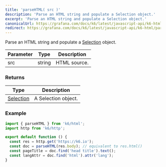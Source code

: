 ```yaml
---
title: 'parseHTML( src )'
description: 'Parse an HTML string and populate a Selection object.'
excerpt: 'Parse an HTML string and populate a Selection object.'
canonicalUrl: https://grafana.com/docs/k6/latest/javascript-api/k6-html/parsehtml/
redirect: https://grafana.com/docs/k6/latest/javascript-api/k6-html/parsehtml/
---
```


Parse an HTML string and populate a [Selection](/javascript-api/k6-html/selection) object.

| Parameter | Type   | Description  |
| --------- | ------ | ------------ |
| src       | string | HTML source. |

### Returns

| Type                                           | Description         |
| ---------------------------------------------- | ------------------- |
| [Selection](/javascript-api/k6-html/selection) | A Selection object. |

### Example

<CodeGroup labels={[]}>

```javascript
import { parseHTML } from 'k6/html';
import http from 'k6/http';

export default function () {
  const res = http.get('https://k6.io');
  const doc = parseHTML(res.body); // equivalent to res.html()
  const pageTitle = doc.find('head title').text();
  const langAttr = doc.find('html').attr('lang');
}
```

</CodeGroup>
